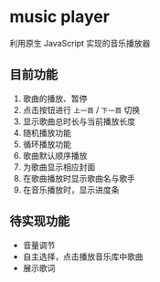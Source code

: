 # music player
利用原生 JavaScript 实现的音乐播放器

## 目前功能
1. 歌曲的播放、暂停
2. 点击按钮进行 `上一首` / `下一首` 切换
3. 显示歌曲总时长与当前播放长度
4. 随机播放功能
5. 循环播放功能
6. 歌曲默认顺序播放
7. 为歌曲显示相应封面
8. 在歌曲播放时显示歌曲名与歌手
9. 在音乐播放时，显示进度条

## 待实现功能
* 音量调节
* 自主选择，点击播放音乐库中歌曲
* 展示歌词
